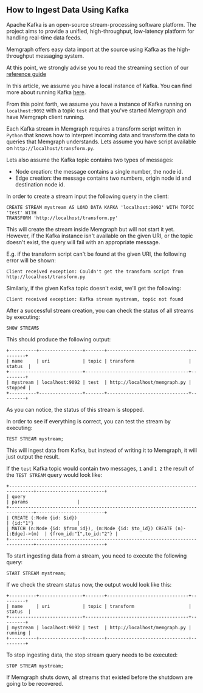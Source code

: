 ## How to Ingest Data Using Kafka

Apache Kafka is an open-source stream-processing software platform. The project
aims to provide a unified, high-throughput, low-latency platform for handling
real-time data feeds.

Memgraph offers easy data import at the source using Kafka as the
high-throughput messaging system.

At this point, we strongly advise you to read the streaming section of our
[reference guide](../reference_guide/graph_streams.md)

In this article, we assume you have a local instance of Kafka. You can find
more about running Kafka [here](https://kafka.apache.org/quickstart).

From this point forth, we assume you have a instance of Kafka running on
`localhost:9092` with a topic `test` and that you've started Memgraph and have
Memgraph client running.

Each Kafka stream in Memgraph requires a transform script written in `Python`
that knows how to interpret incoming data and transform the data to queries that
Memgraph understands. Lets assume you have script available on
`http://localhost/transform.py`.

Lets also assume the Kafka topic contains two types of messages:

  * Node creation: the message contains a single number, the node id.
  * Edge creation: the message contains two numbers, origin node id and
    destination node id.

In order to create a stream input the following query in the client:

```opencypher
CREATE STREAM mystream AS LOAD DATA KAFKA 'localhost:9092' WITH TOPIC 'test' WITH
TRANSFORM 'http://localhost/transform.py'
```

This will create the stream inside Memgraph but will not start it yet. However,
if the Kafka instance isn't available on the given URI, or the topic doesn't
exist, the query will fail with an appropriate message.

E.g. if the transform script can't be found at the given URI, the following
error will be shown:

```plaintext
Client received exception: Couldn't get the transform script from http://localhost/transform.py
```
Similarly, if the given Kafka topic doesn't exist, we'll get the following:

```plaintext
Client received exception: Kafka stream mystream, topic not found
```

After a successful stream creation, you can check the status of all streams by
executing:

```opencypher
SHOW STREAMS
```

This should produce the following output:

```plaintext
+----------+----------------+-------+------------------------------+---------+
| name     | uri            | topic | transform                    | status  |
+---------------------------+--------------------------------------+---------+
| mystream | localhost:9092 | test  | http://localhost/memgraph.py | stopped |
+----------+----------------+-------+------------------------------+---------+
```
As you can notice, the status of this stream is stopped.

In order to see if everything is correct, you can test the stream by executing:

```opencypher
TEST STREAM mystream;
```

This will ingest data from Kafka, but instead of writing it to Memgraph, it will
just output the result.

If the `test` Kafka topic would contain two messages, `1` and `1 2` the result
of the `TEST STREAM` query would look like:

```plaintext
+-------------------------------------------------------------------------------+-------------------------+
| query                                                                         | params                  |
+-------------------------------------------------------------------------------+-------------------------+
| CREATE (:Node {id: $id})                                                      | {id:"1"}                |
| MATCH (n:Node {id: $from_id}), (m:Node {id: $to_id}) CREATE (n)-[:Edge]->(m)  | {from_id:"1",to_id:"2"} |
+-------------------------------------------------------------------------------+-------------------------+
```

To start ingesting data from a stream, you need to execute the following query:

```opencypher
START STREAM mystream;
```

If we check the stream status now, the output would look like this:

```plaintext
+----------+----------------+-------+------------------------------+---------+
| name     | uri            | topic | transform                    | status  |
+---------------------------+--------------------------------------+---------+
| mystream | localhost:9092 | test  | http://localhost/memgraph.py | running |
+----------+----------------+-------+------------------------------+---------+
```

To stop ingesting data, the stop stream query needs to be executed:

```opencypher
STOP STREAM mystream;
```

If Memgraph shuts down, all streams that existed before the shutdown are going
to be recovered.
